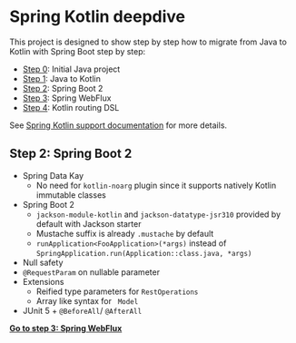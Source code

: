 # Spring Kotlin deepdive

This project is designed to show step by step how to migrate from Java to Kotlin with
Spring Boot step by step:
 * [Step 0](https://github.com/sdeleuze/spring-kotlin-deepdive/): Initial Java project
 * [Step 1](https://github.com/sdeleuze/spring-kotlin-deepdive/tree/step1): Java to Kotlin
 * [Step 2](https://github.com/sdeleuze/spring-kotlin-deepdive/tree/step2): Spring Boot 2
 * [Step 3](https://github.com/sdeleuze/spring-kotlin-deepdive/tree/step3): Spring WebFlux
 * [Step 4](https://github.com/sdeleuze/spring-kotlin-deepdive/tree/step4): Kotlin routing DSL
 
See [Spring Kotlin support documentation](https://docs.spring.io/spring/docs/current/spring-framework-reference/languages.html#kotlin) for more details.
 
## Step 2: Spring Boot 2

* Spring Data Kay
	* No need for `kotlin-noarg` plugin since it supports natively Kotlin immutable classes
* Spring Boot 2
	* `jackson-module-kotlin` and `jackson-datatype-jsr310` provided by default with Jackson starter
	* Mustache suffix is already `.mustache` by default
	* `runApplication<FooApplication>(*args)` instead of `SpringApplication.run(Application::class.java, *args)`
* Null safety
* `@RequestParam` on nullable parameter
* Extensions
	* Reified type parameters for `RestOperations`
	* Array like syntax for ` Model`
* JUnit 5 + `@BeforeAll`/ `@AfterAll`

**[Go to step 3: Spring WebFlux](https://github.com/sdeleuze/spring-kotlin-deepdive/tree/step3)**
